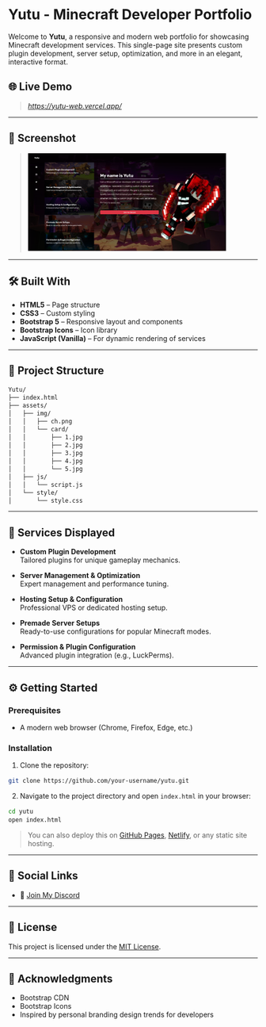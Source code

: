 # Yutu - Minecraft Developer Portfolio

Welcome to **Yutu**, a responsive and modern web portfolio for showcasing Minecraft development services. This single-page site presents custom plugin development, server setup, optimization, and more in an elegant, interactive format.

## 🌐 Live Demo

> *https://yutu-web.vercel.app/*

---

## 📸 Screenshot

> *<img src="assets/img/screenshot1.png" alt="Screenshot" width="400"/>*

---

## 🛠️ Built With

- **HTML5** – Page structure
- **CSS3** – Custom styling
- **Bootstrap 5** – Responsive layout and components
- **Bootstrap Icons** – Icon library
- **JavaScript (Vanilla)** – For dynamic rendering of services

---

## 📁 Project Structure

```
Yutu/
├── index.html
├── assets/
│   ├── img/
│   │   ├── ch.png
│   │   └── card/
│   │       ├── 1.jpg
│   │       ├── 2.jpg
│   │       ├── 3.jpg
│   │       ├── 4.jpg
│   │       └── 5.jpg
│   ├── js/
│   │   └── script.js
│   └── style/
│       └── style.css
```

---

## 💼 Services Displayed

- **Custom Plugin Development**  
  Tailored plugins for unique gameplay mechanics.

- **Server Management & Optimization**  
  Expert management and performance tuning.

- **Hosting Setup & Configuration**  
  Professional VPS or dedicated hosting setup.

- **Premade Server Setups**  
  Ready-to-use configurations for popular Minecraft modes.

- **Permission & Plugin Configuration**  
  Advanced plugin integration (e.g., LuckPerms).

---

## ⚙️ Getting Started

### Prerequisites

- A modern web browser (Chrome, Firefox, Edge, etc.)

### Installation

1. Clone the repository:

```bash
git clone https://github.com/your-username/yutu.git
```

2. Navigate to the project directory and open `index.html` in your browser:

```bash
cd yutu
open index.html
```

> You can also deploy this on [GitHub Pages](https://pages.github.com/), [Netlify](https://www.netlify.com/), or any static site hosting.

---

## 🔗 Social Links

- 🔗 [Join My Discord](https://discord.gg/nV2uUGpKvv)

---

## 📜 License

This project is licensed under the [MIT License](LICENSE).

---

## 🙌 Acknowledgments

- Bootstrap CDN
- Bootstrap Icons
- Inspired by personal branding design trends for developers
